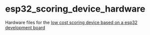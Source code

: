 # esp32_scoring_device_hardware
Hardware files for the [low cost scoring device based on a esp32 development board](https://github.com/pietwauters/esp32-scoring-device/wiki)
